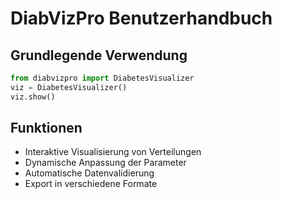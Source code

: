 # DiabVizPro Benutzerhandbuch

## Grundlegende Verwendung
```python
from diabvizpro import DiabetesVisualizer
viz = DiabetesVisualizer()
viz.show()
```

## Funktionen
- Interaktive Visualisierung von Verteilungen
- Dynamische Anpassung der Parameter
- Automatische Datenvalidierung
- Export in verschiedene Formate
